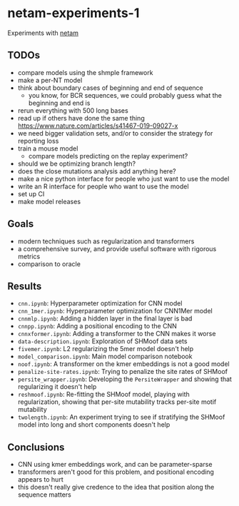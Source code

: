# netam-experiments-1

Experiments with [netam](https://github.com/matsengrp/netam)


## TODOs

* compare models using the shmple framework
* make a per-NT model
* think about boundary cases of beginning and end of sequence
    * you know, for BCR sequences, we could probably guess what the beginning and end is
* rerun everything with 500 long bases
* read up if others have done the same thing https://www.nature.com/articles/s41467-019-09027-x
* we need bigger validation sets, and/or to consider the strategy for reporting loss
* train a mouse model
    * compare models predicting on the replay experiment?
* should we be optimizing branch length?
* does the close mutations analysis add anything here?
* make a nice python interface for people who just want to use the model
* write an R interface for people who want to use the model
* set up CI
* make model releases


## Goals

* modern techniques such as regularization and transformers
* a comprehensive survey, and provide useful software with rigorous metrics
* comparison to oracle


## Results

* `cnn.ipynb`: Hyperparameter optimization for CNN model
* `cnn_1mer.ipynb`: Hyperparameter optimization for CNN1Mer model
* `cnnmlp.ipynb`: Adding a hidden layer in the final layer is bad
* `cnnpp.ipynb`: Adding a positional encoding to the CNN
* `cnnxformer.ipynb`: Adding a transformer to the CNN makes it worse
* `data-description.ipynb`: Exploration of SHMoof data sets
* `fivemer.ipynb`: L2 regularizing the 5mer model doesn't help
* `model_comparison.ipynb`: Main model comparison notebook
* `noof.ipynb`: A transformer on the kmer embeddings is not a good model
* `penalize-site-rates.ipynb`: Trying to penalize the site rates of SHMoof
* `persite_wrapper.ipynb`: Developing the `PersiteWrapper` and showing that regularizing it doesn't help
* `reshmoof.ipynb`: Re-fitting the SHMoof model, playing with regularization, showing that per-site mutability tracks per-site motif mutability
* `twolength.ipynb`: An experiment trying to see if stratifying the SHMoof model into long and short components doesn't help
 

## Conclusions
* CNN using kmer embeddings work, and can be parameter-sparse
* transformers aren't good for this problem, and positional encoding appears to hurt
* this doesn't really give credence to the idea that position along the sequence matters